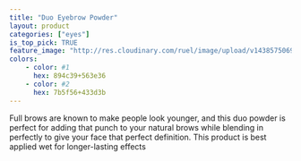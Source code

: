 ```yaml
---
title: "Duo Eyebrow Powder"
layout: product
categories: ["eyes"]
is_top_pick: TRUE
feature_image: "http://res.cloudinary.com/ruel/image/upload/v1438575069/fashion21/picture-18.jpg"
colors:
    - color: #1
      hex: 894c39+563e36 
    - color: #2
      hex: 7b5f56+433d3b
---
```

Full brows are known to make people look younger, and this duo powder is perfect for adding that punch to your natural brows while blending in perfectly to give your face that perfect definition. This product is best applied wet for longer-lasting effects